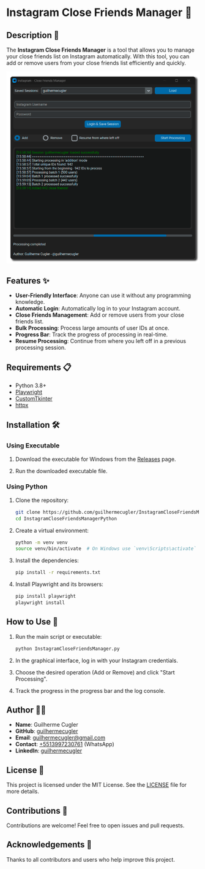 # Instagram Close Friends Manager 🎉

## Description 📖

The **Instagram Close Friends Manager** is a tool that allows you to manage your close friends list on Instagram automatically. With this tool, you can add or remove users from your close friends list efficiently and quickly.

![Preview](preview.png)


## Features ✨

- **User-Friendly Interface**: Anyone can use it without any programming knowledge.
- **Automatic Login**: Automatically log in to your Instagram account.
- **Close Friends Management**: Add or remove users from your close friends list.
- **Bulk Processing**: Process large amounts of user IDs at once.
- **Progress Bar**: Track the progress of processing in real-time.
- **Resume Processing**: Continue from where you left off in a previous processing session.

## Requirements 📋

- Python 3.8+
- [Playwright](https://playwright.dev/python/docs/intro)
- [CustomTkinter](https://github.com/TomSchimansky/CustomTkinter)
- [httpx](https://www.python-httpx.org/)

## Installation 🛠️


### Using Executable

1. Download the executable for Windows from the [Releases](https://github.com/guilhermecugler/InstagramCloseFriendsManagerPython/releases) page.

2. Run the downloaded executable file.

### Using Python

1. Clone the repository:
    ```bash
    git clone https://github.com/guilhermecugler/InstagramCloseFriendsManagerPython.git
    cd InstagramCloseFriendsManagerPython
    ```

2. Create a virtual environment:
    ```bash
    python -m venv venv
    source venv/bin/activate  # On Windows use `venv\Scripts\activate`
    ```

3. Install the dependencies:
    ```bash
    pip install -r requirements.txt
    ```

4. Install Playwright and its browsers:
    ```bash
    pip install playwright
    playwright install
    ```

## How to Use 🚀

1. Run the main script or executable:
    ```bash
    python InstagramCloseFriendsManager.py
    ```

2. In the graphical interface, log in with your Instagram credentials.

3. Choose the desired operation (Add or Remove) and click "Start Processing".

4. Track the progress in the progress bar and the log console.

## Author 👨‍💻

- **Name**: Guilherme Cugler
- **GitHub**: [guilhermecugler](https://github.com/guilhermecugler)
- **Email**: guilhermecugler@gmail.com
- **Contact**: [+5513997230761](https://wa.me/5513997230761) (WhatsApp)
- **LinkedIn**: [guilhermecugler](https://www.linkedin.com/in/guilhermecugler/)

## License 📄

This project is licensed under the MIT License. See the [LICENSE](LICENSE) file for more details.

## Contributions 🤝

Contributions are welcome! Feel free to open issues and pull requests.

## Acknowledgements 🙏

Thanks to all contributors and users who help improve this project.